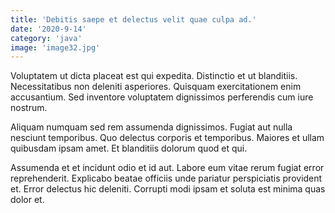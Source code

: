 ```yaml
---
title: 'Debitis saepe et delectus velit quae culpa ad.'
date: '2020-9-14'
category: 'java'
image: 'image32.jpg'
---
```


Voluptatem ut dicta placeat est qui expedita. Distinctio et ut blanditiis. Necessitatibus non deleniti asperiores. Quisquam exercitationem enim accusantium. Sed inventore voluptatem dignissimos perferendis cum iure nostrum.
 Aliquam numquam sed rem assumenda dignissimos. Fugiat aut nulla nesciunt temporibus. Quo delectus corporis et temporibus. Maiores et ullam quibusdam ipsam amet. Et blanditiis dolorum quod et qui.
 Assumenda et et incidunt odio et id aut. Labore eum vitae rerum fugiat error reprehenderit. Explicabo beatae officiis unde pariatur perspiciatis provident et. Error delectus hic deleniti. Corrupti modi ipsam et soluta est minima quas dolor et.
